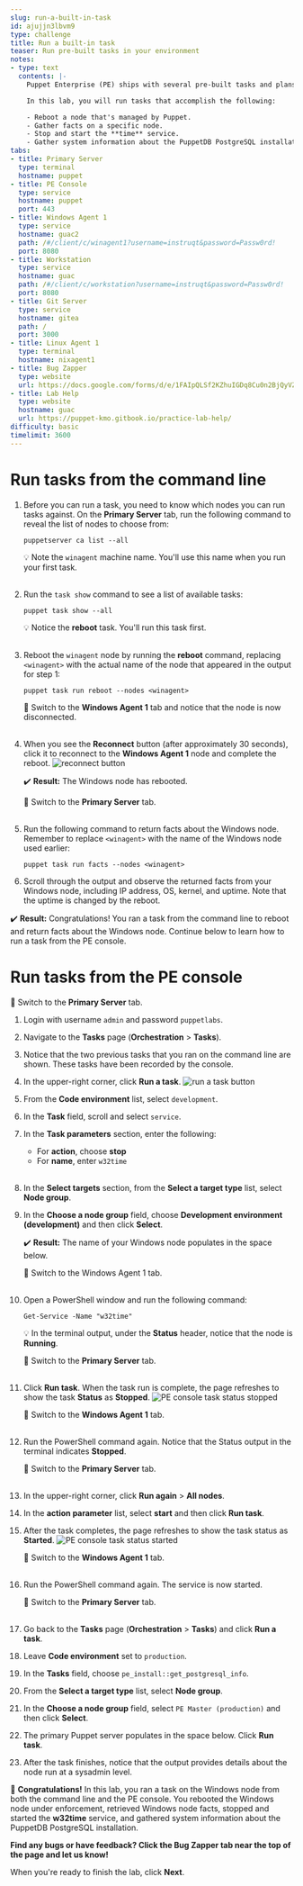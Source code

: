 ```yaml
---
slug: run-a-built-in-task
id: ajujjn3lbvm9
type: challenge
title: Run a built-in task
teaser: Run pre-built tasks in your environment
notes:
- type: text
  contents: |-
    Puppet Enterprise (PE) ships with several pre-built tasks and plans that you can run from both the command line and the PE Console.

    In this lab, you will run tasks that accomplish the following:

    - Reboot a node that's managed by Puppet.
    - Gather facts on a specific node.
    - Stop and start the **time** service.
    - Gather system information about the PuppetDB PostgreSQL installation.
tabs:
- title: Primary Server
  type: terminal
  hostname: puppet
- title: PE Console
  type: service
  hostname: puppet
  port: 443
- title: Windows Agent 1
  type: service
  hostname: guac2
  path: /#/client/c/winagent1?username=instruqt&password=Passw0rd!
  port: 8080
- title: Workstation
  type: service
  hostname: guac
  path: /#/client/c/workstation?username=instruqt&password=Passw0rd!
  port: 8080
- title: Git Server
  type: service
  hostname: gitea
  path: /
  port: 3000
- title: Linux Agent 1
  type: terminal
  hostname: nixagent1
- title: Bug Zapper
  type: website
  url: https://docs.google.com/forms/d/e/1FAIpQLSf2KZhuIGDq8Cu0n2BjQyVZgndh_cI3V-yZR7Lv7h_22P_mnw/viewform?embedded=true
- title: Lab Help
  type: website
  hostname: guac
  url: https://puppet-kmo.gitbook.io/practice-lab-help/
difficulty: basic
timelimit: 3600
---
```

Run tasks from the command line
========

1. Before you can run a task, you need to know which nodes you can run tasks against. On the **Primary Server** tab, run the following command to reveal the list of nodes to choose from:
    ```
    puppetserver ca list --all
    ```

    💡 Note the `winagent` machine name. You'll use this name when you run your first task.<br><br>

1. Run the `task show` command to see a list of available tasks:
    ```
    puppet task show --all
    ```
    💡 Notice the **reboot** task. You'll run this task first.<br><br>

1. Reboot the `winagent` node by running the **reboot** command, replacing `<winagent>` with the actual name of the node that appeared in the output for step 1:
    ```
    puppet task run reboot --nodes <winagent>
    ```
    🔀 Switch to the **Windows Agent 1** tab and notice that the node is now disconnected. <br><br>

1. When you see the **Reconnect** button (after approximately 30 seconds), click it to reconnect to the **Windows Agent 1** node and complete the reboot. ![reconnect button](https://storage.googleapis.com/instruqt-images/reconnect-100.png)

    ✔️ **Result:** The Windows node has rebooted.

    🔀 Switch to the **Primary Server** tab.<br><br>
1. Run the following command to return facts about the Windows node. Remember to replace `<winagent>` with the name of the Windows node used earlier:
    ```
    puppet task run facts --nodes <winagent>
    ```
1. Scroll through the output and observe the returned facts from your Windows node, including IP address, OS, kernel, and uptime. Note that the uptime is changed by the reboot.

✔️ **Result:** Congratulations! You ran a task from the command line to reboot and return facts about the Windows node. Continue below to learn how to run a task from the PE console.

Run tasks from the PE console
========

🔀 Switch to the **Primary Server** tab.

1. Login with username `admin` and password `puppetlabs`.
2. Navigate to the **Tasks** page (**Orchestration** > **Tasks**).
3. Notice that the two previous tasks that you ran on the command line are shown. These tasks have been recorded by the console.
4. In the upper-right corner, click **Run a task**. ![run a task button](https://storage.googleapis.com/instruqt-images/run-a-task.png)
5. From the **Code environment** list, select `development`.
6. In the **Task** field, scroll and select `service`.
7. In the **Task parameters** section, enter the following:
    - For **action**, choose **stop**
    - For **name**, enter `w32time`<br><br>
8. In the **Select targets** section, from the **Select a target type** list, select **Node group**.
1. In the **Choose a node group** field, choose **Development environment (development)** and then click **Select**.

    ✔️ **Result:** The name of your Windows node populates in the space below.

    🔀 Switch to the Windows Agent 1 tab.<br><br>

1. Open a PowerShell window and run the following command:
    ```
    Get-Service -Name "w32time"
    ```
    💡 In the terminal output, under the **Status** header, notice that the node is **Running**.

    🔀 Switch to the **Primary Server** tab.<br><br>

11. Click **Run task**. When the task run is complete, the page refreshes to show the task **Status** as **Stopped**. ![PE console task status stopped](https://storage.googleapis.com/instruqt-images/status-stopped.png)

    🔀 Switch to the **Windows Agent 1** tab.<br><br>

12. Run the PowerShell command again. Notice that the Status output in the terminal indicates **Stopped**.

    🔀 Switch to the **Primary Server** tab.<br><br>

13. In the upper-right corner, click **Run again** > **All nodes**.
14. In the **action parameter** list, select **start** and then click **Run task**.
15. After the task completes, the page refreshes to show the task status as **Started**. ![PE console task status started](https://storage.googleapis.com/instruqt-images/status-started.png)

    🔀 Switch to the **Windows Agent 1** tab.<br><br>

1. Run the PowerShell command again. The service is now started.

    🔀 Switch to the **Primary Server** tab.<br><br>
16. Go back to the **Tasks** page (**Orchestration** > **Tasks**) and click **Run a task**.
1. Leave **Code environment** set to `production`.
17. In the **Tasks** field, choose `pe_install::get_postgresql_info`.
18. From the **Select a target type** list, select **Node group**.
1. In the **Choose a node group** field, select `PE Master (production)` and then click **Select**.
19. The primary Puppet server populates in the space below. Click **Run task**.
20. After the task finishes, notice that the output provides details about the node run at a sysadmin level.

🎈 **Congratulations!** In this lab, you ran a task on the Windows node from both the command line and the PE console. You rebooted the Windows node under enforcement, retrieved Windows node facts, stopped and started the **w32time** service, and gathered system information about the PuppetDB PostgreSQL installation.

**Find any bugs or have feedback? Click the **Bug Zapper** tab near the top of the page and let us know!**

When you're ready to finish the lab, click **Next**.